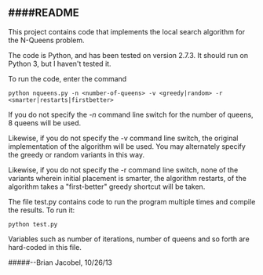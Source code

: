####README
------
This project contains code that implements the local search algorithm for the N-Queens problem.

The code is Python, and has been tested on version 2.7.3. It should run on Python 3, but I haven't tested it.

To run the code, enter the command

	python nqueens.py -n <number-of-queens> -v <greedy|random> -r <smarter|restarts|firstbetter>

If you do not specify the *-n* command line switch for the number of queens, 8 queens will be used.

Likewise, if you do not specify the -v command line switch, the original implementation of the algorithm will be used. You may alternately specify the greedy or random variants in this way.

Likewise, if you do not specify the -r command line switch, none of the variants wherein initial placement is smarter, the algorithm restarts, of the algorithm takes a "first-better" greedy shortcut will be taken.


The file test.py contains code to run the program multiple times and compile the results. To run it:

	python test.py

Variables such as number of iterations, number of queens and so forth are hard-coded in this file.



#####--Brian Jacobel, 10/26/13